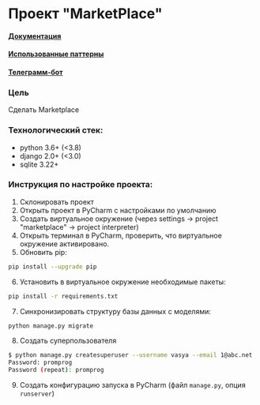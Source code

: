 # Проект "MarketPlace"

#### [Документация](https://2019-2020.pages.gitlab.informatics.ru/mytischi/ms104/marketplace/docs/index.html)
#### [Использованные паттерны](PATTERNS.md)
#### [Телеграмм-бот](http://t.me/ms104_MarketplaceBot)

### Цель
Сделать Marketplace

### Технологический стек:
- python 3.6+ (<3.8)
- django 2.0+ (<3.0)
- sqlite 3.22+

### Инструкция по настройке проекта:
1. Склонировать проект
2. Открыть проект в PyCharm с наcтройками по умолчанию
3. Создать виртуальное окружение (через settings -> project "marketplace" -> project interpreter)
4. Открыть терминал в PyCharm, проверить, что виртуальное окружение активировано.
5. Обновить pip:
```bash
pip install --upgrade pip
```
6. Установить в виртуальное окружение необходимые пакеты: 
```bash
pip install -r requirements.txt
```
7. Синхронизировать структуру базы данных с моделями: 
```bash
python manage.py migrate
```
8. Создать суперпользователя
```bash
$ python manage.py createsuperuser --username vasya --email 1@abc.net
Password: promprog
Password (repeat): promprog
```
9. Создать конфигурацию запуска в PyCharm (файл `manage.py`, опция `runserver`)

